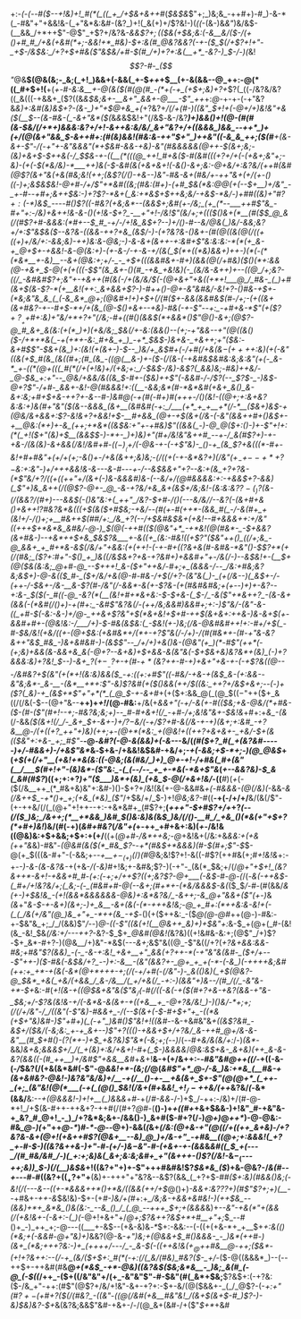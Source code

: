 +:-*(_-(_--#(*_$--+!&)+!_#(*(_((_+_/+$&+&++#_(_$&$&_$"+;_)&;&_-++#+)-#_)-&-*(_-#&"+"+&&!&-(_+"&*&:&#-(&?_)+!(_&(+)+/$?&!-)(_((_-(&-)&_&"_)&/&$-(__&&_/+*++$"-@$"_+$?+/&?&*-&&$$?+;($($&(+$&;&:(-_&__&/($-/(+()+#_#_/+&(+&#(*+;-&&!+*_#&)-$+:&(_#___@&?&_&?(-+-($_$(/_+$?+!+"-_+$-/&$&:_/+?+$+#&($"&$&/+#-$(#_/+)+?+:&(__+*_-&?-)_$-/-)(*&!_$$?-#-_($$"_@&__$(@&(&;-_&;(_+!_)&&+(-&&(_+-$_++_+$__(+-&(&&--@_++:-@(*((_#+$+!(__+(*+-_#_-&:&__+-@(&($(#(@(#_-(*+(-+_(+$+;&)+?+*$?(_((-/&?&/&?((_&(((-+&&+_($?((&*&$&;&+-__&+"_&&+-@___-$"_++*+:_@_-+-+-(-+"&?&*&)+:&#_(&)&$+?-(&-_)+"+$_@+&_+(*+?&?+*_/(/_+(#-)((&"_$+!+(-@+/+)&!&"+&($(__$--(&-#&-(_-&+"&*($(*&_&_&$&!+"(/&$_-_&-/&?_____)+)&&()+!(@-_(#(#(&-$&/(/+*+)&&&:&?+/+!-&++&:&/&/_&+"&?+/+((&&&_)&&_--++*_)+(+/(@(&+"&&_$_-&+__+#+:(#_(&)&*&!(#&:&*-++"_$+"_)++&"((-&_&_++;($(#__+(&-_&+-$"-/(-+"+-&"&&&"(*+$&#_-&*&-+&_)_-&"(#&&&_&&(@++-$(&+;&;-(&)+&+$-$++&(-/_$_$&-+-((__(*(((@_++!_#+&($-#(&_#(((_+?+/+(-(+&+;&"+;-*&)-(+(-$(*&/&)-*___++)&(-$-_&#(&(+&+&_+!(-_&()-&+;&:-@+_&/+:&?&/(++*_#(_&#(@$?(&+"&(+&(#&;&!(++;(&$?(/()-+&--)&"-*_#&-&_+_(#&/+_-++"&+_(+/(+_-()((__-)+;&$&$&!-@+#-/+/$"+*&#((&;(#&:(#+)-(+#_$_&(*&:_@_@(+(--$+__)+/&"_-_+-#--+#+;&++$&:-)+?$?-*&+(_&:+*&$+$++&;&/-+&$-*&/-)+#_#((&)+"_#$?+:($-*_)&$_----#()$?((-#&?(+&;&*--(&&$+;&#(+-/&;_(+_(*--___++#$"&_-__#+"+:-/&)+_&++!_&_-_&-*()(*+!&*-$+?_-__+"+!-/&!$"(*&/+;__+_((($()&+(*__(#($_$_@_&(/(#$?+#_-&&&:(*_#+--$_#_-+/-/+!&_&$+?--_)+/()-#--&/_@&(_)&/-&&;&?__+/+:$"&$&_($--&?&-((&&-++?+&_(&$_/-)-(+?&?&*-(_)_&+-(#(@((&(_@(/((_+((+)+/&/+:-&&;&)-++)&:&*-@&;-)-&-&+_(&++_-+:&#+*$"&:&:&:-*(*(+_&-+_@+$+-+&&!-&-@_(&:+)_-(+-*_&-/_-+*-_&-+/(_&(_$(*+((*&)&&+)++-)(*(-(*(*&*__+-&)__--&+(@&:+;+/-_-_+$+(((&*&#&+-#+)(&&(_@(/+#&)($()(*+:&&(@-+&+_$-@(+(+(*((-$$"(&_&+-()(#_-+&_+&!&)(-_(&/&-&++)+--((@_/+;&?-((/_-&#&#$?+;&"+-+&++(#(*&(-/+(&/&/_$(-(@+&+"+&((+*+!___@_/_#&-_(_)+#(&+$(_&-$?-*(+__&!(++:_&+&&+$?-)-#++()-@+-&"&#&/_-&!+?-_()_#&-+$+-(*&;&"&_&_(_(-&_&*_@+;(@&#+!+)+$+(_/(#($+-&&(&&#&$(#-/+;-(+_((&+(&+#&?-+-*-#+$-*+/+(&_(@-$()+&+--+&)-#&(-*+-$"--+:_-+#+&-*$"(+($$?+?__+$+#+:&)+"&/+*+?+"(/&;-#+((#__()(&&$(*+&&*()$"_@()-&+;(@$?-@_#_&+_&(&:(+(*_)+)(+&/&;_$&(_/+__-&:(*_&_&()--(_+;_-+"&&--+"(@((&_()($-/+*+*&(_-+(+*+-&:_#+&_+_)_-+*_$&$-)&+&-_+&++;+"($&:-&+#_$$"-$&+(&_)+:(*&!(+_(&+-)-$--_)&/+_&$_#+(-/+#(/_+&(&$-(+++$+:&)(+(-&"((&(+$_#(&_(&((#+;(#_(&_-((@(__&-)+-($-_(/(&-(-+&#&$&#&:&;&:&"(+(-_&-*_+-((*(@+(((_#(*(/+(+!&)+/(+&;+:_/-$&$-/&)-&$?(*_&&)&;-#&)++&/-*_@-$&_+:+"--_@&/+&&/&((&_$-#+-($&)++$"(-__&_&#-/-/$?(--_$?_$-_-)&$-@+?$"-/+#-_&&+-&!-@(#&&&!+:((__-&&;&*(#-*&*&#(+&+_&()_&-&+:&;+#+$+&-++?+-&--#-)&#_@(-_+(#(*-#+)_#(+++-/()(_&!-((@+;+:&+&?&:&:+)&_(#+"&"($(&--&&&_(&+__(&#&#(-+:_/___(+*_+_+__+*(/-*__($&_+)&$-+(@&/&+&&+:$?_-&!&_+?+&&!+$-__#+&&_(@+-+$(&_+(/_&-_(-&"(_&_&++#+(_)&$+-+__@&:(*+)+-&_(++;+*&*((&$&:+"+-+#&)$"((&&(_-)-@_@($+:()-)+-$"+!+:(*(_+!($+"_(&)+$__(&&$_$-)-*+-_)+)&)+"(#+/&!&"&++#_--+-/_&(#$?+)-+-*+&-/(&_(&)-&+&_&(/&!_/&#+#-(($-)__($+/(_-@&-+_-(-+$"&)-_()-+_(&_$?+&(((*-#+-&!+#+#&"+(+/+(+;-_&$()+$-/+&_(&++;&)&;-(_/((+_(-+-&*&?+)(/&"($+_-$+$--+*+?-$&:+:&"-)+/+++&&!&-&---&-_#---+-/--&$&&+"+?--&:+(&_+?+?&-(*$"&/+?_/((+((++"+/(&+(-)&-&&&#_)&__-(-_-&/+/(@_#_&&&&:+:-+&&_$+?-&&)(_$"+)&_&++*(/(@$?-@+-_@_-&-+?&/+&_&+(&$+/&;&!-$($&:&:&?$?-(_)$?(&-*(__/(&&?_/(#+)---&&$(-()&"&:+(_++"_/&?-$+#-/()(---&/&/_/--&?(-__(&+#+&()+&+$+!$?_#&?&*&(((+$(&($+#_$&;-+&/--(#(+-#(++*-(&&_#(_-/-&(#+_+(&!+/-/()+;+__#&++$(#_#_/+:_/__&_+?(--/+$&#&$&+(+&!__-_-#+*&&&++:+/&"((+*+_+$+*&*&_&#&/-@-)_$(@(-+*+#(*($(@&"+*_-+*&!(@(#&*-_-$+&&?(&+#_&-)-_-+&*++_$+&_$&_$?&___+-&((+_(&:-#&!((+$$?$"($&"++()_((/+;&_-@_&&+_+_#+*&-&$(/&/+"__+&&:_(+*(++!-(-$+$-#+$(($?&*+&(#_-&#&_-*&"()-$$?+*(+(/(#&;_($?+:_#+"-$()_+_)&((/&$&*+?+&_-+?&#+)+&&#+"+_-/_&(/-)--&$&!+-(__$+_(@($&(&:&;_@+#-@_--$+++!_&-*($+"++&/-#+;+_(&&&-/--_/&:+#&;&?&;&$+)-@-&_(($_#-_($_+_/&/+*&*(@-#-#&_-/+$(/+?-(&"&(_)-_(+(/&--)(_&$_+-/-(++-/-$&+-/&-__&-$?(#-/&"(/-&&*-&_(+-$?&-(+(#&#&#&;+(+--)+)+-&?--+:&-_$($(-_#((-@_-&?(*(__(&!+#+*&+&:-$-$+&-(_$-/_-&($"+*&++?_-(&-&+(&&(-(*&#(/()+)-+(#+:_-&#$"__&?&(_/-(_++/&;&&_#_)&_&#+;+:-)$"&/-(&"-&-((_+#-$(-&:-&-)+/_@-_++&+$?&"+$(*&+&!__+$+#-++$(&+&+:++&-_)&-_&+$(+-&&#+#+-(@&!&:-/___/+)-$-#&_(&_$&:(_-$&!(+-)&;(/_&-@&#&#_++!+:-#+/+$(_-#-$&/&!(+&/((+-(@+$&:(+&#&*+/(*+-+?$"_&(/-/+)-/_(_#(#&*+-(#_-+"&-&?&++"&$_#&_-)&+&#&#-)-(&$$"--_/+/+)+&()&-(@&"(+_)(*-#$"(++*_(-(+;_&_)+&&_(&-_&_&+&_&(-@+?--__&+&)+$+&&-&(&"&(-$+$&+&)&?&*+(&)_(-)+?&&&:&)+?&!_$-*-)-&+_$?(+-__-$?+*-+(#-$+*($&?++-#-+_)+&+"+&-+-(-+$?&((@---/&#&?+$(_&"(+(*+!(___&:&)&&($_-+:((+:+#$"((-#&/-+&-+(&$_&-(+:&&--&"&;&*-_&-__-(&*__+*+:$"_-&)$?&#(+($()&&__(++/_$((&:_++?+/&$+&+;-_-_(___-)+($?(_&)-+_(&$+*$"+"+*(*_(_@_$-+-&+#_+(+($+:&&_@(_(@_$($(-$"++($+_&((/(/&(-$--(@+"&--__++)+_+!_/(@-#&:__+/&(+_&&+"(-+/-*&*(+-#(*($&;+&-@&/(*+#&-($-*(#-($"(#+!--+;-#&?&;&;+)--_#-#+&+!(/_-+#-/+;&!&"&+-$&!&_+#+:+*&_-(&*(/-&&*($(&+!(/_/-_&+_$+-&+-)+/$?-$&/(_-+_/$?+#-&(/&-+-+)(&+;+:&#_-+?&__@-/(+((+?_++"+)&)(++;+-(@+*(*&:_+(@&!+((++?+&+&+-_+&/-$+(&(($&"+:+&-_+;_#$"-*__-@-*&#$?($-@-&(&&)+(-&-*--&/(_(#($+?_#(_+(&?&#-----)+/-#&&+)-/+&$"&*_&_-_$+&-/+&&!&$&#-+&/+;_-+(-&&;+$-*+;-)(@_@&$_+(_+$(+(/+"__(+&!+*&(&:((-@&;(&(#&/_)+)_@+-+!-/+#&(_#+(&"(__/___$(#+!+"-(&)&*-($"&:_-(_(--/--_+_+-*&(-*&+$"&_(_+--&&?&)-$_&(_&#(#$?_)((+;+:+?_)+"($___)&*+(&)_(+&_$-@(/+&+!&/_-((___#_)(*+*(-($(/&__++_(*_#&+&)&"+:&#-)()-$+?+/&!(&(+-@-&&#&*+(-#&&&-(@(/&)(*-&&-_&(/&++$_-+*()+_+;(+&_(*&)_($"_/+$&/+/_$-)+!_@&;&?-#_((__-+(-/+/+/__&/(&(/$"-(+-++&/(/(_(@+"+!++--+:-+&*&#+_(#$?+;__(_+++"-$+#$?+/+_+?_(--(/($_)&;_/&++;(*__+*&&_)&#_$()&:&)&(_&_$_)&/(/()-__#_/_+&_()(*&(+"+$+?(*+#+)&!_)&/(#(-+)(_&#+#&?_(_/&"+(_+-++_+#+&+:&)(*+*-/&!&((@&)&:+$+&&;+$+:+(+/__((+(_@+#-/&*++&;-@_+&!&+(/&:+&_&&:+(+&(++"&_&)-#&"-_(@&#(&($(*_#&_$?-_-_+*(#&$+*&&&)(#-$(#+;$"-$_$-@(+_$(((&-#+"-(-&&;+-_-+__$+-_(+)($_/_)(#_@&;&!$?+!-&((-#$?(++#&(+;_#+!&!&_+:-+-_-)-&-(&-&?&-_+(+&-_/(-&)_#+!&;+-&#&;$?-)(-+"-_(&(*_$&;+/(/_@+"+$+!_(&?&++*-&+!-+&&+#_#-(+:(-+;+/++$?((+;&?$?-@+___(-&$-#-@-(_/(-_&(-++&$-(_#+/+!&?&/+;(_&;-(-_(#&#+#-@(--&+;(#+*+-(*&/&&&$-&(_($_$_/-#-_(#(&&/_&(+-)+$&!&_-(+!(&&*&&&&&&-@&)+:&*&?&/_-&++;-&_@+"&&+($"(+-)_&_(&_+"_&-$-+-&+)(&+;-)+_&__-&+(&(-(*-+++&!&;-@_+_#+:(*++&:&-&!+(-(_(_/&(+/&"(@_)&_+"+_-*++(&_-+$_-()(+($++&:_-($_@(@-@_#++(@-)-#&:-+-$&"&_+;_/_/(&&)$"_/_--)_@-((-$"((&(+!(__@&++_&)+)+$&"+:_&-$_+(@+(_#-(&!(&_-&!_$&_(/&:+/---++?_-&?-$_$+*_@&#(@&!(*&?&)((+!&#&-&:+;(@$"_/+)$?-$+_&*-#+?-)(@&__/+)&"-*&$(--_-&+;_&$"&((@_-$"&((/+?(*+?_&+&&:&&-#&;+#&"$?(&&)_-(-_-&-+:&!_+&+__+"_&&(+?++-*(-+"&"&(&#-_($+/+---$"++-)($-#_&(-&$&/+?_--)+:-&__-(&"(&&?+-_@+_+_+(-*-(-&_)(-++++&;&#(++:+_+*-+(&(-&*(@+*+++-+;(/(-+/+#(-(/&"-)-_&(()&)(_+$(@&?-@_$&*_+&(_+&/(+&&_/_&-/&__/(_+/+&(/_-+:-)(&&"+)&--/(#_/(/_-&"&-+*-$+*&:-#(*+!(&-+(_(@_$&+&"&($"&$_/($-#(/((-&(-+(_$(#+?+&-+&?(&&-+"&-_$&;+/-_$?&(&!&-+/(-&*&-&(&+-+((+&__+_-@+?&/&!_)-)()&/-*+;+;(/(/+/&"-/_/((&"(-$"&)-#&&+_-/(--$(&+(-$-#+*_$+"+_-((*&(+$+"&)&#-)$"+#+)(_(-+"_)&#()$"&!+!((&#-_-&-+&#&"&_+((&$?&#_-&$+/($&/(-&;&:_+-+_&+--)$"+?((()-+&&+$+/+?&/_&-++#_@+/&-&-&"__(#_$+#()-($?(*+$-)+$_+&?&)$"&*(-&;+;(--)_/(--#_+&/&(&/+:_/-)_(&*_-&&_)&+&;&&&$+/_/(_+(&)+:&/+&+!-#+(_$-)&&&&_/_@&:&$+&-_&+&)(++_&-&-&?(&&((-(#_++__)+/&#$"+&&__&_#+*&*+!__&-+(+/&$+$+:-*-#&"&#_@+_+((/-*+((-&-(_-/_$&?(/(+&(&*&#(-$"-@_&&!+*-(&;(/_@(*&#$"+*_@-/-&_)&:+*&_(__#&-+(&+&#&?-@&!-)&?&"&/&)+/__-+(/__()-+-__+&(&+_$+-$"(@(@+*_(_++-_(+;_(&"&!(@(*___(-+(_(@()_$&!(/&+(#+*&*&!_$+!_/-++$&/(++*&?&/_(-_&*(&&/__&:-*-+(@&&&!-)+!+__(_)&*&*&*+#-+(/_#-&&_-/-)+$_/-++:-/&)+/(#-@-*+!_/+$(&-#++-++&+?-++#(/(#+?_@_#-(__()-)+_+((#+_+&+$&&-)+!&"_#-+&"&-+_&?_#_@+!_-_)_/+?&*&;&+-/&&()-)_&+#($-#+?(/-)_@+)_@_++*_)-@-@&:-#&*_@-)(*+"++_@-*_)_#-*-@--_@+)-&&(_(_&+*(/&:(@+&_-+"(@(_(/+_(_(++_&+&)-/+?&?&-&+(@+!(+&++#$?(@&+__--&)_@_)+/&-+"_-+#&__((@+;+:&&&!(_+?_+-#-$-)((&?&++&-)+"-#-(+/-)&$-$&"-#-(+&+-+-(&&*&*&#((_$_+(---_/(#_#&/&#_/-)(_+:+;&)&(_&+;&:&;&#+_+"(&+++-()$?(/&!-*&$-_($-*--+_+;&)_)_$-)(/(__)&$&*+!((&?+"+)+-$"+++#&#&!$?_$&*&_($_)+&-@&?-/_&(#--+--_-#-#((&?+$((_+$?+"+__(&)+-+++"+"&?&--&$?(&&_(_+?+$-#_#($+:&)(#&&()&;(-&!(/(---&--((+-*&&&++*()+*&/((&&(++/+$_@()+)_-&&+:&?$?$?+)(#$"$?+;+)(__--_+#&+_-++-&_$&!&)-$+-(+_#-)&/+(_#+:+*_/&;&-+&&+&#&!-)(++$&_--(&&)+*+_&*&_()&(&:-_--&_()_/_(_@_--+++_$+;+(&&&*&)+*--&"-+&$(*$"+(&&(/(+&!&+-(-&+:-(_)(*-@+!+&+"+/_@+;$?&++?&$+*+#__+"+;_$_--#()+_-)_++_+;-@---((___+-&$--(+&-&)&_-*_$+:-&&:--(-((+(+&-*+_+__$+_+:&(()(*&;+(-&&#-@+"&)+)_&&?(@-&-*+"_)&;+_(@&&+$_#()&&&-_-_)&*(++#-)(&+_(*&;+++?&:-)+_(++++/---/_-_&-$_(-_((++&!&$(+_@+$+#&__@-++;($&*-(+!+?&++:--(/-+_(&/($+$+:_#(*(-+:(/(_&/(#&)_#&?($-_+/-*($-@((&&&*_)--(--++$+-++&#(#&__@_+(*&$_-+*-@&)((&?&$($&;&*&__-_)&;_&(#_(-@_(-$((_/++_-($+((/&"&"+/(+_-&"&"$"-#-$&"(#(_&*+$&;__$?&$+:(-+?&:($-/&_+"-++:(#$"(@$?+/&/+!&"-&+-+?+:-$+-&/(@($&&+-_(_/_@$?-(-_+:+"(#$?+-($+#+?($(/(#&?_-((&"-((@(/&#(+&__#&"&!_/(&+$(&+$-#_)$?-)-___&)_$&)&?-$+_&(&?&;&&$"&#-+&+-/-/(@_&+(&#-/+($"_$+*_+&#
